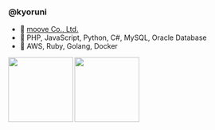 ### @kyoruni

- :office: [moove Co., Ltd.](https://moove.co.jp/)
- :muscle: PHP, JavaScript, Python, C#, MySQL, Oracle Database
- :beginner: AWS, Ruby, Golang, Docker

<a href="https://github-readme-stats.vercel.app/api?username=kyoruni&show_icons=true&count_private=true&hide=issues&theme=buefy">
  <img align="left" height="130px" src="https://github-readme-stats.vercel.app/api?username=kyoruni&show_icons=true&count_private=true&hide=issues&theme=buefy"/>
</a>
<a href="https://github-readme-stats.vercel.app/api/top-langs/?username=kyoruni&layout=compact&theme=buefy">
  <img align="left" height="130px" src="https://github-readme-stats.vercel.app/api/top-langs/?username=kyoruni&layout=compact&theme=buefy"/>
</a>
